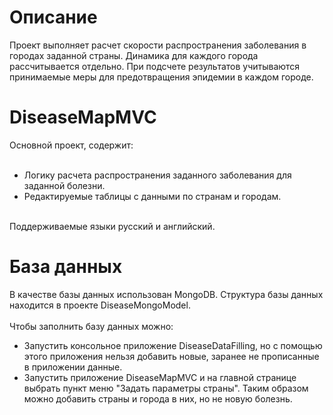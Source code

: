 <h1>Описание</h1>
Проект выполняет расчет скорости распространения заболевания в городах заданной страны. Динамика для каждого города рассчитывается отдельно.
При подсчете результатов учитываются принимаемые меры для предотвращения эпидемии в каждом городе. 
<br />
<h1>DiseaseMapMVC</h1>
Основной проект, содержит:
<br />
<br />
<ul>
<li>Логику расчета распространения заданного заболевания для заданной болезни.</li>
<li>Редактируемые таблицы с данными по странам и городам.</li>
</ul>
<br /> 
Поддерживаемые языки русский и английский.
<h1>База данных</h1>
В качестве базы данных использован MongoDB. Структура базы данных находится в проекте DiseaseMongoModel. 
<br />
<br />
Чтобы заполнить базу данных можно:
<br />
<ul>
<li>Запустить консольное приложение DiseaseDataFilling, но с помощью этого приложения нельзя добавить новые, заранее не прописанные в приложении данные.</li>
<li>Запустить приложение DiseaseMapMVC и на главной странице выбрать пункт меню "Задать параметры страны". Таким образом можно добавить страны и города в них, 
но не новую болезнь.</li>
</ul>
